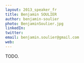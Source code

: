 ```yaml
---
layout: 2013_speaker_fr
title: Benjamin SOULIER
author: benjamin-soulier
photo: BenjaminSoulier.jpg
linkedIn: 
twitter: 
email: benjamin.soulier@gmail.com
web: 
---
```


TODO.